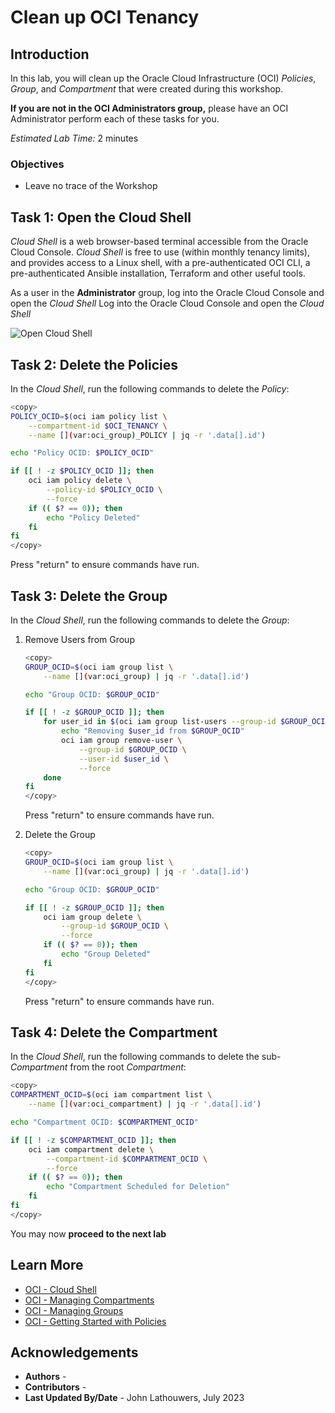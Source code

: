 # Clean up OCI Tenancy

## Introduction

In this lab, you will clean up the Oracle Cloud Infrastructure (OCI) *Policies*, *Group*, and *Compartment* that were created during this workshop.

<if type="tenancy">**If you are not in the OCI Administrators group,** please have an OCI Administrator perform each of these tasks for you.</fi>

*Estimated Lab Time:* 2 minutes

### Objectives

* Leave no trace of the Workshop

## Task 1: Open the Cloud Shell

*Cloud Shell* is a web browser-based terminal accessible from the Oracle Cloud Console. *Cloud Shell* is free to use (within monthly tenancy limits), and provides access to a Linux shell, with a pre-authenticated OCI CLI, a pre-authenticated Ansible installation, Terraform and other useful tools.

<if type="tenancy">As a user in the **Administrator** group, log into the Oracle Cloud Console and open the *Cloud Shell*</fi>
<if type="free-tier">Log into the Oracle Cloud Console and open the *Cloud Shell*</fi>

![Open Cloud Shell](https://oracle-livelabs.github.io/common/images/console/cloud-shell.png "Open Cloud Shell")

## Task 2: Delete the Policies

In the *Cloud Shell*, run the following commands to delete the *Policy*:

```bash
<copy>
POLICY_OCID=$(oci iam policy list \
    --compartment-id $OCI_TENANCY \
    --name [](var:oci_group)_POLICY | jq -r '.data[].id')

echo "Policy OCID: $POLICY_OCID"

if [[ ! -z $POLICY_OCID ]]; then
    oci iam policy delete \
        --policy-id $POLICY_OCID \
        --force
    if (( $? == 0)); then
        echo "Policy Deleted"
    fi
fi
</copy>
```

Press "return" to ensure commands have run.

## Task 3: Delete the Group

In the *Cloud Shell*, run the following commands to delete the *Group*:

1. Remove Users from Group

    ```bash
    <copy>
    GROUP_OCID=$(oci iam group list \
        --name [](var:oci_group) | jq -r '.data[].id')

    echo "Group OCID: $GROUP_OCID"

    if [[ ! -z $GROUP_OCID ]]; then
        for user_id in $(oci iam group list-users --group-id $GROUP_OCID | jq -r '.data[].id'); do
            echo "Removing $user_id from $GROUP_OCID"
            oci iam group remove-user \
                --group-id $GROUP_OCID \
                --user-id $user_id \
                --force
        done
    fi
    </copy>
    ```

    Press "return" to ensure commands have run.

2. Delete the Group

    ```bash
    <copy>
    GROUP_OCID=$(oci iam group list \
        --name [](var:oci_group) | jq -r '.data[].id')

    echo "Group OCID: $GROUP_OCID"

    if [[ ! -z $GROUP_OCID ]]; then
        oci iam group delete \
            --group-id $GROUP_OCID \
            --force
        if (( $? == 0)); then
            echo "Group Deleted"
        fi
    fi
    </copy>
    ```

    Press "return" to ensure commands have run.

## Task 4: Delete the Compartment

In the *Cloud Shell*, run the following commands to delete the sub-*Compartment* from the root *Compartment*:

```bash
<copy>
COMPARTMENT_OCID=$(oci iam compartment list \
    --name [](var:oci_compartment) | jq -r '.data[].id')

echo "Compartment OCID: $COMPARTMENT_OCID"

if [[ ! -z $COMPARTMENT_OCID ]]; then
    oci iam compartment delete \
        --compartment-id $COMPARTMENT_OCID \
        --force
    if (( $? == 0)); then
        echo "Compartment Scheduled for Deletion"
    fi
fi
</copy>
```

You may now **proceed to the next lab**

## Learn More

* [OCI - Cloud Shell](https://docs.oracle.com/en-us/iaas/Content/API/Concepts/cloudshellintro.htm "OCI - Cloud Shell")
* [OCI - Managing Compartments](https://docs.oracle.com/en-us/iaas/Content/Identity/Tasks/managingcompartments.htm "OCI - Managing Compartments")
* [OCI - Managing Groups](https://docs.oracle.com/en-us/iaas/Content/Identity/Tasks/managinggroups.htm "OCI - Managing Groups")
* [OCI - Getting Started with Policies](https://docs.oracle.com/en-us/iaas/Content/Identity/Concepts/policygetstarted.htm "OCI - Getting Started with Policies")

## Acknowledgements

* **Authors** - [](var:authors)
* **Contributors** - [](var:contributors)
* **Last Updated By/Date** - John Lathouwers, July 2023
